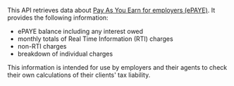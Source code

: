 This API retrieves data about [Pay As You Earn for employers (ePAYE)](https://www.gov.uk/paye-for-employers). It provides the following information:

* ePAYE balance including any interest owed
* monthly totals of Real Time Information (RTI) charges
* non-RTI charges
* breakdown of individual charges

This information is intended for use by employers and their agents to check their own calculations of their clients' tax liability.


